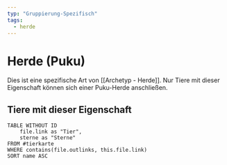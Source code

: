 ```yaml
---
typ: "Gruppierung-Spezifisch"
tags:
  - herde
---  
```

# Herde (Puku) 
Dies ist eine spezifische Art von [[Archetyp - Herde]]. Nur Tiere mit dieser Eigenschaft können sich einer Puku-Herde anschließen.  

## Tiere mit dieser Eigenschaft  
```dataview 
TABLE WITHOUT ID   
	file.link as "Tier",   
	sterne as "Sterne"  
FROM #tierkarte 
WHERE contains(file.outlinks, this.file.link) 
SORT name ASC